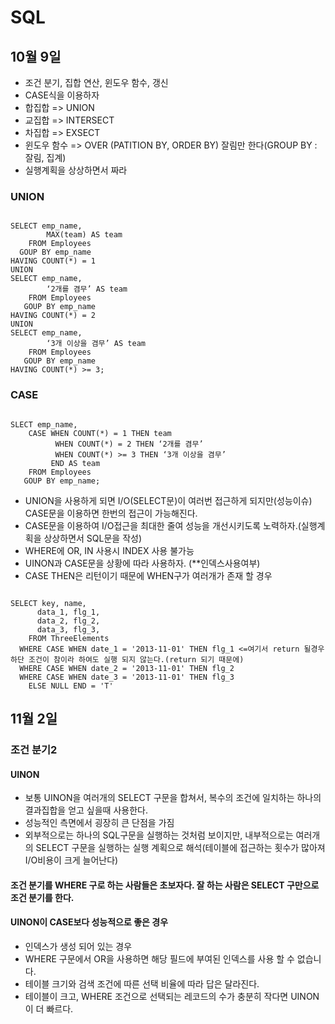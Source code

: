# SQL

## 10월 9일

* 조건 분기, 집합 연산, 윈도우 함수, 갱신
* CASE식을 이용하자
* 합집합 => UNION
* 교집합 => INTERSECT 
* 차집합 => EXSECT
* 윈도우 함수 => OVER (PATITION BY, ORDER BY) 잘림만 한다(GROUP BY : 잘림, 집계)
* 실행계획을 상상하면서 짜라

### UNION
<pre><code>
SELECT emp_name,
		MAX(team) AS team
	FROM Employees
  GOUP BY emp_name
HAVING COUNT(*) = 1
UNION
SELECT emp_name,
		‘2개를 겸무’ AS team
	FROM Employees
   GOUP BY emp_name
HAVING COUNT(*) = 2
UNION
SELECT emp_name,
		‘3개 이상을 겸무’ AS team
	FROM Employees
   GOUP BY emp_name
HAVING COUNT(*) >= 3;
</code></pre>

### CASE
<pre><code>
SLECT emp_name, 
	CASE WHEN COUNT(*) = 1 THEN team
		  WHEN COUNT(*) = 2 THEN ‘2개를 겸무’
		  WHEN COUNT(*) >= 3 THEN ‘3개 이상을 겸무’ 
         END AS team
	FROM Employees
   GOUP BY emp_name;
</code></pre>

* UNION을 사용하게 되면 I/O(SELECT문)이 여러번 접근하게 되지만(성능이슈) CASE문을 이용하면 한번의 접근이 가능해진다.
* CASE문을 이용하여 I/O접근을 최대한 줄여 성능을 개선시키도록 노력하자.(실행계획을 상상하면서 SQL문을 작성)
* WHERE에 OR, IN 사용시 INDEX 사용 불가능
* UINON과 CASE문을 상황에 따라 사용하자. (**인덱스사용여부)
* CASE THEN은 리턴이기 때문에 WHEN구가 여러개가 존재 할 경우
<pre><code>
SELECT key, name,
      data_1, flg_1,
      data_2, flg_2,
      data_3, flg_3,
    FROM ThreeElements
  WHERE CASE WHEN date_1 = '2013-11-01' THEN flg_1 <=여기서 return 될경우 하단 조건이 참이라 하여도 실행 되지 않는다.(return 되기 때문에)
  WHERE CASE WHEN date_2 = '2013-11-01' THEN flg_2
  WHERE CASE WHEN date_3 = '2013-11-01' THEN flg_3
    ELSE NULL END = 'T'
</pre></code>


## 11월 2일

### 조건 분기2

#### UINON
* 보통 UINON을 여러개의 SELECT 구문을 합쳐서, 복수의 조건에 일치하는 하나의 결과집합을 얻고 싶을때 사용한다.
* 성능적인 측면에서 굉장히 큰 단점을 가짐
* 외부적으로는 하나의 SQL구문을 실행하는 것처럼 보이지만, 내부적으로는 여러개의 SELECT 구문을 실행하는 실행 계획으로 해석(테이블에 접근하는 횟수가 많아져 I/O비용이 크게 늘어난다)

#### 조건 분기를 WHERE 구로 하는 사람들은 초보자다. 잘 하는 사람은 SELECT 구만으로 조건 분기를 한다.

#### UINON이 CASE보다 성능적으로 좋은 경우
* 인덱스가 생성 되어 있는 경우
* WHERE 구문에서 OR을 사용하면 해당 필드에 부여된 인덱스를 사용 할 수 없습니다.
* 테이블 크기와 검색 조건에 따른 선택 비율에 따라 답은 달라진다.
* 테이블이 크고, WHERE 조건으로 선택되는 레코드의 수가 충분히 작다면 UINON이 더 빠르다.